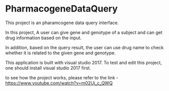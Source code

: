 # PharmacogeneDataQuery

This project is an pharamcogene data query interface.

In this project, A user can give gene and genotype of a subject and can get drug information based on the input.

In addition, based on the query result, the user can use drug name to check whether it is related to the given gene and genotype.

This application is built with visual studio 2017. To test and edit this project, one should install visual studio 2017 first.

to see how the project works, please refer to the link - https://www.youtube.com/watch?v=m02Uj_c_QWQ
